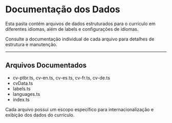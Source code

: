 # Documentação dos Dados

Esta pasta contém arquivos de dados estruturados para o currículo em diferentes idiomas, além de labels e configurações de idiomas.

Consulte a documentação individual de cada arquivo para detalhes de estrutura e manutenção.

---

## Arquivos Documentados
- cv-ptbr.ts, cv-en.ts, cv-es.ts, cv-fr.ts, cv-de.ts
- cvData.ts
- labels.ts
- languages.ts
- index.ts

Cada arquivo possui um escopo específico para internacionalização e exibição dos dados do currículo.
